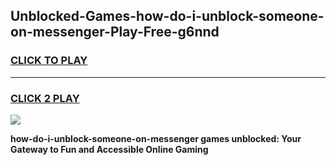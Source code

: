 
## Unblocked-Games-how-do-i-unblock-someone-on-messenger-Play-Free-g6nnd
<h3>
<a href="https://premium76.site?title=how-do-i-unblock-someone-on-messenger&ref=23A">CLICK TO PLAY</a></h3>
<hr>

<h3>
<a href="https://premium76.site?title=how-do-i-unblock-someone-on-messenger&ref=23A">CLICK 2 PLAY</a>
  
</h3>

<a href="https://premium76.site?title=how-do-i-unblock-someone-on-messenger&ref=23A"><img src="https://clearcache.store/games.png"></a>


**how-do-i-unblock-someone-on-messenger games unblocked: Your Gateway to Fun and Accessible Online Gaming**
